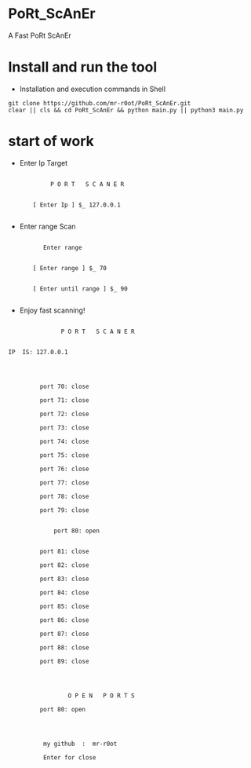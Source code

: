 # PoRt_ScAnEr
A Fast PoRt ScAnEr


# Install and run the tool
* Installation and execution commands in Shell
```
git clone https://github.com/mr-r0ot/PoRt_ScAnEr.git
clear || cls && cd PoRt_ScAnEr && python main.py || python3 main.py
```
# start of work
* Enter Ip Target
```

            P O R T   S C A N E R


       [ Enter Ip ] $_ 127.0.0.1


```
* Enter range Scan
```

          Enter range


       [ Enter range ] $_ 70


       [ Enter until range ] $_ 90


```
* Enjoy fast scanning!
```

               P O R T   S C A N E R


IP  IS: 127.0.0.1




         port 70: close

         port 71: close

         port 72: close

         port 73: close

         port 74: close

         port 75: close

         port 76: close

         port 77: close

         port 78: close

         port 79: close


             port 80: open


         port 81: close

         port 82: close

         port 83: close

         port 84: close

         port 85: close

         port 86: close

         port 87: close

         port 88: close

         port 89: close




                 O P E N   P O R T S

         port 80: open




          my github  :  mr-r0ot

          Enter for close
```
